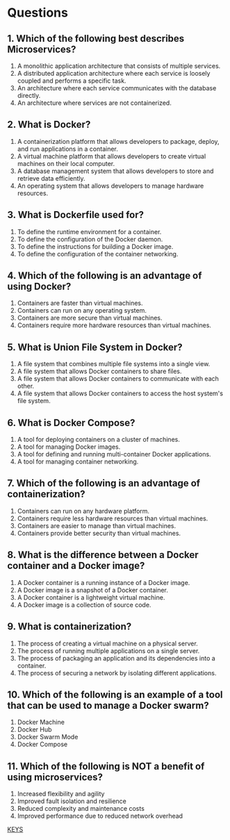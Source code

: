 # Questions

## 1. Which of the following best describes Microservices?
1) A monolithic application architecture that consists of multiple services.
2) A distributed application architecture where each service is loosely coupled and performs a specific task.
3) An architecture where each service communicates with the database directly.
4) An architecture where services are not containerized.

## 2. What is Docker?
1) A containerization platform that allows developers to package, deploy, and run applications in a container.
2) A virtual machine platform that allows developers to create virtual machines on their local computer.
3) A database management system that allows developers to store and retrieve data efficiently.
4) An operating system that allows developers to manage hardware resources.

## 3. What is Dockerfile used for?
1) To define the runtime environment for a container.
2) To define the configuration of the Docker daemon.
3) To define the instructions for building a Docker image.
4) To define the configuration of the container networking.

## 4. Which of the following is an advantage of using Docker?
1) Containers are faster than virtual machines.
2) Containers can run on any operating system.
3) Containers are more secure than virtual machines.
4) Containers require more hardware resources than virtual machines.

## 5. What is Union File System in Docker?
1) A file system that combines multiple file systems into a single view.
2) A file system that allows Docker containers to share files.
3) A file system that allows Docker containers to communicate with each other.
4) A file system that allows Docker containers to access the host system's file system.

## 6. What is Docker Compose?
1) A tool for deploying containers on a cluster of machines.
2) A tool for managing Docker images.
3) A tool for defining and running multi-container Docker applications.
4) A tool for managing container networking.


## 7. Which of the following is an advantage of containerization?
1) Containers can run on any hardware platform.
2) Containers require less hardware resources than virtual machines.
3) Containers are easier to manage than virtual machines.
4) Containers provide better security than virtual machines.

## 8. What is the difference between a Docker container and a Docker image?
1) A Docker container is a running instance of a Docker image.
2) A Docker image is a snapshot of a Docker container.
3) A Docker container is a lightweight virtual machine.
4) A Docker image is a collection of source code.


## 9. What is containerization?
1) The process of creating a virtual machine on a physical server.
2) The process of running multiple applications on a single server.
3) The process of packaging an application and its dependencies into a container.
4) The process of securing a network by isolating different applications.

## 10. Which of the following is an example of a tool that can be used to manage a Docker swarm?
1) Docker Machine
2) Docker Hub
3) Docker Swarm Mode
4) Docker Compose

## 11. Which of the following is NOT a benefit of using microservices?
1) Increased flexibility and agility
2) Improved fault isolation and resilience
3) Reduced complexity and maintenance costs
4) Improved performance due to reduced network overhead

[KEYS](https://epam-my.sharepoint.com/:x:/r/personal/siarhei_svila_epam_com/_layouts/15/Doc.aspx?sourcedoc=%7B1AC18D44-6FEF-446D-85A8-F1251340425B%7D&file=Book.xlsx&action=default&mobileredirect=true)